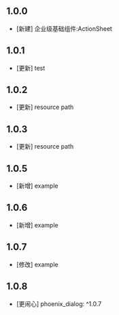 <!--
 * @Author: lipeng 1162423147@qq.com
 * @Date: 2023-09-24 18:35:23
 * @LastEditors: lipeng 1162423147@qq.com
 * @LastEditTime: 2023-10-16 15:37:10
 * @FilePath: /phoenix_actionsheet/CHANGELOG.md
 * @Description: 这是默认设置,请设置`customMade`, 打开koroFileHeader查看配置 进行设置: https://github.com/OBKoro1/koro1FileHeader/wiki/%E9%85%8D%E7%BD%AE
-->
## 1.0.0

* [新建] 企业级基础组件:ActionSheet

## 1.0.1

* [更新] test

## 1.0.2

* [更新] resource path

## 1.0.3

* [更新] resource path

## 1.0.5

* [新增] example

## 1.0.6

* [新增] example

## 1.0.7

* [修改] example


## 1.0.8

* [更闹心] phoenix_dialog: ^1.0.7